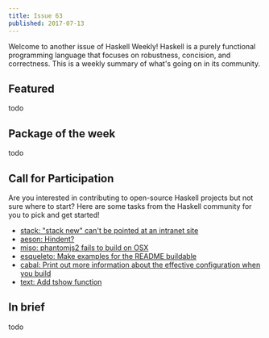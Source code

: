 ```yaml
---
title: Issue 63
published: 2017-07-13
---
```


Welcome to another issue of Haskell Weekly!
Haskell is a purely functional programming language that focuses on robustness, concision, and correctness.
This is a weekly summary of what's going on in its community.

## Featured

todo

## Package of the week

todo

## Call for Participation

Are you interested in contributing to open-source Haskell projects but not sure where to start?
Here are some tasks from the Haskell community for you to pick and get started!

* [stack: "stack new" can't be pointed at an intranet site](https://github.com/commercialhaskell/stack/issues/2804)
* [aeson: Hindent?](https://github.com/bos/aeson/issues/527)
* [miso: phantomjs2 fails to build on OSX](https://github.com/dmjio/miso/issues/160)
* [esqueleto: Make examples for the README buildable](https://github.com/bitemyapp/esqueleto/issues/4)
* [cabal: Print out more information about the effective configuration when you build](https://github.com/haskell/cabal/issues/3945)
* [text: Add tshow function](https://github.com/bos/text/issues/183)

## In brief

todo